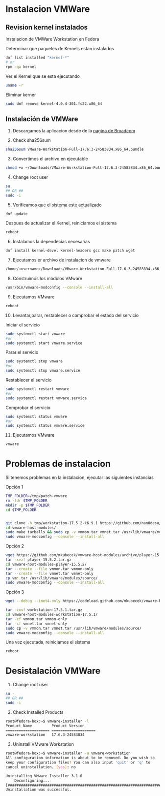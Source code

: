 # Instalacion VMWare

## Revision kernel instalados

Instalacion de VMWare Workstation en Fedora

Determinar que paquetes de Kernels estan instalados

```bash
dnf list installed "kernel-*"
# or
rpm -qa kernel
```

Ver el Kernel que se esta ejecutando

```bash
uname -r
```

Eliminar kerner

```bash
sudo dnf remove kernel-4.0.4-301.fc22.x86_64
```

## Instalación de VMWare

1. Descargamos la aplicacion desde de la [pagina de Broadcom](https://support.broadcom.com/group/ecx/free-downloads)

2. Check sha256sum

```bash
sha256sum VMware-Workstation-Full-17.6.3-24583834.x86_64.bundle
```

3. Convertimos el archivo en ejecutable

```bash
chmod +x ~/Downloads/VMware-Workstation-Full-17.6.3-24583834.x86_64.bundle
```
4. Change root user

```bash
su
## OR ##
sudo -i
```

5. Verificamos que el sistema este actualizado

```bash
dnf update
```
Despues de actualizar el Kernel, reiniciamos el sistema

```bash
reboot
```

6. Instalamos la dependecias necesarias

```bash
dnf install kernel-devel kernel-headers gcc make patch wget
```

7. Ejecutamos er archivo de instalacion de vmware

```bash
/home/<username>/Downloads/VMware-Workstation-Full-17.6.3-24583834.x86_64.bundle
```

8. Construimos los módulos VMware

```bash
/usr/bin/vmware-modconfig --console --install-all
```

9. Ejecutamos VMware

```bash
reboot
```

10. Levantar,parar, restablecer o comprobar el estado del servicio

Iniciar el servicio

```bash
sudo systemctl start vmware
#or
sudo systemctl start vmware.service
```

Parar el servicio

```bash
sudo systemctl stop vmware
#or
sudo systemctl stop vmware.service
```

Restablecer el servicio

```bash
sudo systemctl restart vmware
#or
sudo systemctl restart vmware.service
```

Comprobar el servicio

```bash
sudo systemctl status vmware
#or
sudo systemctl status vmware.service
```

11. Ejecutamos VMware

```bash
vmware
```

# Problemas de instalacion

Si tenemos problemas en la instalacion, ejecutar las siguientes instancias

Opción 1

```bash
TMP_FOLDER=/tmp/patch-vmware
rm -fdr $TMP_FOLDER
mkdir -p $TMP_FOLDER
cd $TMP_FOLDER


git clone -b tmp/workstation-17.5.2-k6.9.1 https://github.com/nan0desu/vmware-host-modules.git
cd vmware-host-modules/
sudo make tarballs && sudo cp -v vmmon.tar vmnet.tar /usr/lib/vmware/modules/source/
sudo vmware-modconfig --console --install-all
```
Opción 2

```bash
wget https://github.com/mkubecek/vmware-host-modules/archive/player-15.5.2.tar.gz
tar -xvzf player-15.5.2.tar.gz
cd vmware-host-modules-player-15.5.2/
tar --create --file vmmon.tar vmmon-only
tar --create --file vmnet.tar vmnet-only
cp vm*.tar /usr/lib/vmware/modules/source/
sudo vmware-modconfig --console --install-all
```
Opción 3

```bash
wget --debug --inet4-only https://codeload.github.com/mkubecek/vmware-host-modules/tar.gz/refs/heads/workstation-17.5.1

tar -zxvf workstation-17.5.1.tar.gz
cd vmware-host-modules-workstation-17.5.1/
tar -cf vmmon.tar vmmon-only
tar -cf vmnet.tar vmnet-only
sudo cp -v vmmon.tar vmnet.tar /usr/lib/vmware/modules/source/
sudo vmware-modconfig --console --install-all
```

Una vez ejecutada, reiniciamos el sistema

```bash
reboot
```

# Desistalación VMWare

1. Change root user

```bash
su -
## OR ##
sudo -i
```

2. Check Installed Products

```bash
root@fedora-box:~$ vmware-installer -l
Product Name         Product Version     
==================== ====================
vmware-workstation   17.6.3-24583834  
```

3. Uninstall VMware Workstation

```bash
root@fedora-box:~$ vmware-installer -u vmware-workstation
All configuration information is about to be removed. Do you wish to
keep your configuration files? You can also input 'quit' or 'q' to
cancel uninstallation. [yes]: no

Uninstalling VMware Installer 3.1.0
    Deconfiguring...
[######################################################################] 100%
Uninstallation was successful.
```












